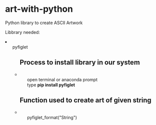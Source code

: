 # art-with-python
Python library to create ASCII Artwork

Libbrary needed:
<li> <ul>pyfiglet<ul></li>
  
  <h2>Process to install library in our system</h2>
  <li><ul>open terminal or anaconda prompt</ul>
  <ul>type <b>pip install pyfiglet</b></ul>
  </li>
  
  
 <h2>Function used to create art of given string</h2>
 <li><ul>pyfiglet_format("String")</ul></li>
 
